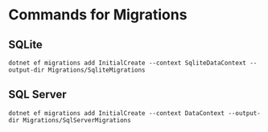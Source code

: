 # Commands for Migrations
## SQLite
``` 
dotnet ef migrations add InitialCreate --context SqliteDataContext --output-dir Migrations/SqliteMigrations 
```

## SQL Server
``` $env:ASPNETCORE_ENVIRONMENT="Production"
dotnet ef migrations add InitialCreate --context DataContext --output-dir Migrations/SqlServerMigrations 
```